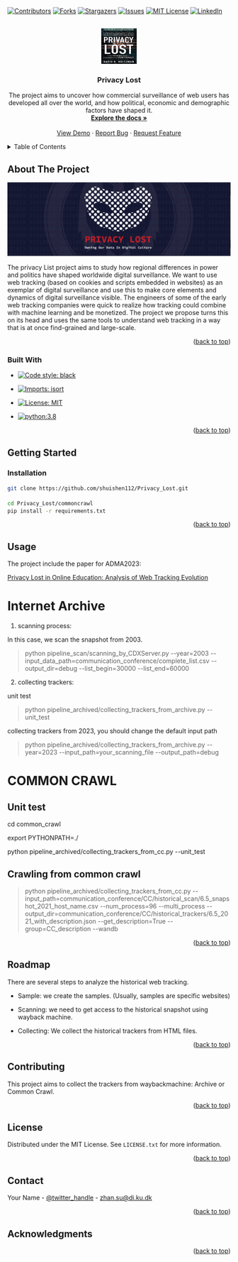<!-- Improved compatibility of back to top link: See: https://github.com/othneildrew/Best-README-Template/pull/73 -->
<a name="readme-top"></a>
<!--
*** Thanks for checking out the Best-README-Template. If you have a suggestion
*** that would make this better, please fork the repo and create a pull request
*** or simply open an issue with the tag "enhancement".
*** Don't forget to give the project a star!
*** Thanks again! Now go create something AMAZING! :D
-->



<!-- PROJECT SHIELDS -->
<!--
*** I'm using markdown "reference style" links for readability.
*** Reference links are enclosed in brackets [ ] instead of parentheses ( ).
*** See the bottom of this document for the declaration of the reference variables
*** for contributors-url, forks-url, etc. This is an optional, concise syntax you may use.
*** https://www.markdownguide.org/basic-syntax/#reference-style-links
-->
[![Contributors][contributors-shield]][contributors-url]
[![Forks][forks-shield]][forks-url]
[![Stargazers][stars-shield]][stars-url]
[![Issues][issues-shield]][issues-url]
[![MIT License][license-shield]][license-url]
[![LinkedIn][linkedin-shield]][linkedin-url]



<!-- PROJECT LOGO -->
<br />
<div align="center">
  <a href="https://github.com/github_username/repo_name">
    <img src="images/Privacy_Lost_cover_Large.jpg" alt="Logo" width="80" height="80">
  </a>

<h3 align="center">Privacy Lost</h3>

  <p align="center">
    The project aims to uncover how commercial surveillance of web users has developed all over the world, and how political, economic and demographic factors have shaped it.
    <br />
    <a href="https://github.com/github_username/repo_name"><strong>Explore the docs »</strong></a>
    <br />
    <br />
    <a href="https://github.com/github_username/repo_name">View Demo</a>
    ·
    <a href="https://github.com/github_username/repo_name/issues">Report Bug</a>
    ·
    <a href="https://github.com/github_username/repo_name/issues">Request Feature</a>
  </p>
</div>



<!-- TABLE OF CONTENTS -->
<details>
  <summary>Table of Contents</summary>
  <ol>
    <li>
      <a href="#about-the-project">About The Project</a>
      <ul>
        <li><a href="#built-with">Built With</a></li>
      </ul>
    </li>
    <li>
      <a href="#getting-started">Getting Started</a>
      <ul>
        <li><a href="#prerequisites">Prerequisites</a></li>
        <li><a href="#installation">Installation</a></li>
      </ul>
    </li>
    <li><a href="#usage">Usage</a></li>
    <li><a href="#roadmap">Roadmap</a></li>
    <li><a href="#contributing">Contributing</a></li>
    <li><a href="#license">License</a></li>
    <li><a href="#contact">Contact</a></li>
    <li><a href="#acknowledgments">Acknowledgments</a></li>
  </ol>
</details>



<!-- ABOUT THE PROJECT -->
## About The Project

[![Product Name Screen Shot][product-screenshot]](nytimes.com/2019/04/21/opinion/letters/privacy-project-responses.html)

The privacy List project aims to study how regional differences in power and politics have shaped worldwide digital surveillance. We want to use web tracking (based on cookies and scripts embedded in websites) as an exemplar of digital surveillance and use this to make core elements and dynamics of digital surveillance visible. The engineers of some of the early web tracking companies were quick to realize how tracking could combine with machine learning and be monetized. The project we propose turns this on its head and uses the same tools to understand web tracking in a way that is at once find-grained and large-scale. 

<p align="right">(<a href="#readme-top">back to top</a>)</p>


### Built With

<!-- * [![Next][Next.js]][Next-url]
* [![React][React.js]][React-url]
* [![Vue][Vue.js]][Vue-url]
* [![Angular][Angular.io]][Angular-url]
* [![Svelte][Svelte.dev]][Svelte-url]
* [![Laravel][Laravel.com]][Laravel-url]
* [![Bootstrap][Bootstrap.com]][Bootstrap-url]
* [![JQuery][JQuery.com]][JQuery-url] -->

- [![Code style: black](https://img.shields.io/badge/code%20style-black-000000.svg)](https://github.com/psf/black)

- [![Imports: isort](https://img.shields.io/badge/%20imports-isort-%231674b1?style=flat&labelColor=ef8336)](https://pycqa.github.io/isort/)
- [![License: MIT](https://img.shields.io/badge/License-MIT-yellow.svg)](https://opensource.org/licenses/MIT)
- [![python:3.8](https://img.shields.io/badge/python-3.8-green)]()
<p align="right">(<a href="#readme-top">back to top</a>)</p>



<!-- GETTING STARTED -->
## Getting Started


### Installation


   ```sh
   git clone https://github.com/shuishen112/Privacy_Lost.git

   cd Privacy_Lost/commoncrawl
   pip install -r requirements.txt
   ```


<p align="right">(<a href="#readme-top">back to top</a>)</p>



<!-- USAGE EXAMPLES -->
## Usage

The project include the paper for ADMA2023:

[Privacy Lost in Online Education: Analysis of
Web Tracking Evolution](common_crawl/README.md)


# Internet Archive 

1. scanning process:

In this case, we scan the snapshot from 2003. 

> python pipeline_scan/scanning_by_CDXServer.py --year=2003 --input_data_path=communication_conference/complete_list.csv --output_dir=debug --list_begin=30000 --list_end=60000

2. collecting trackers:

unit test 

> python pipeline_archived/collecting_trackers_from_archive.py --unit_test

collecting trackers from 2023, you should change the default input path

> python pipeline_archived/collecting_trackers_from_archive.py --year=2023 --input_path=your_scanning_file --output_path=debug



# COMMON CRAWL
## Unit test

cd common_crawl

export PYTHONPATH=./

python pipeline_archived/collecting_trackers_from_cc.py --unit_test


## Crawling from common crawl


> python pipeline_archived/collecting_trackers_from_cc.py --input_path=communication_conference/CC/historical_scan/6.5_snapshot_2021_host_name.csv --num_process=96 --multi_process --output_dir=communication_conference/CC/historical_trackers/6.5_2021_with_description.json --get_description=True --group=CC_description --wandb

<!-- Use this space to show useful examples of how a project can be used. Additional screenshots, code examples and demos work well in this space. You may also link to more resources.

_For more examples, please refer to the [Documentation](https://example.com)_ -->

<p align="right">(<a href="#readme-top">back to top</a>)</p>



<!-- ROADMAP -->
## Roadmap

There are several steps to analyze the historical web tracking. 

- Sample: we create the samples. (Usually, samples are specific websites)

- Scanning: we need to get access to the historical snapshot using wayback machine. 

- Collecting: We collect the historical trackers from HTML files. 


<p align="right">(<a href="#readme-top">back to top</a>)</p>



<!-- CONTRIBUTING -->
## Contributing

This project aims to collect the trackers from waybackmachine: Archive or Common Crawl. 



<p align="right">(<a href="#readme-top">back to top</a>)</p>



<!-- LICENSE -->
## License

Distributed under the MIT License. See `LICENSE.txt` for more information.

<p align="right">(<a href="#readme-top">back to top</a>)</p>



<!-- CONTACT -->
## Contact

Your Name - [@twitter_handle](https://twitter.com/twitter_handle) - zhan.su@di.ku.dk

<p align="right">(<a href="#readme-top">back to top</a>)</p>



<!-- ACKNOWLEDGMENTS -->
## Acknowledgments


<p align="right">(<a href="#readme-top">back to top</a>)</p>



<!-- MARKDOWN LINKS & IMAGES -->
<!-- https://www.markdownguide.org/basic-syntax/#reference-style-links -->
[contributors-shield]: https://img.shields.io/github/contributors/github_username/repo_name.svg?style=for-the-badge
[contributors-url]: https://github.com/github_username/repo_name/graphs/contributors
[forks-shield]: https://img.shields.io/github/forks/github_username/repo_name.svg?style=for-the-badge
[forks-url]: https://github.com/github_username/repo_name/network/members
[stars-shield]: https://img.shields.io/github/stars/github_username/repo_name.svg?style=for-the-badge
[stars-url]: https://github.com/github_username/repo_name/stargazers
[issues-shield]: https://img.shields.io/github/issues/github_username/repo_name.svg?style=for-the-badge
[issues-url]: https://github.com/github_username/repo_name/issues
[license-shield]: https://img.shields.io/github/license/github_username/repo_name.svg?style=for-the-badge
[license-url]: https://github.com/github_username/repo_name/blob/master/LICENSE.txt
[linkedin-shield]: https://img.shields.io/badge/-LinkedIn-black.svg?style=for-the-badge&logo=linkedin&colorB=555
[linkedin-url]: https://linkedin.com/in/linkedin_username
[product-screenshot]: images/privacy_lost.png
[Next.js]: https://img.shields.io/badge/next.js-000000?style=for-the-badge&logo=nextdotjs&logoColor=white
[Next-url]: https://nextjs.org/
[React.js]: https://img.shields.io/badge/React-20232A?style=for-the-badge&logo=react&logoColor=61DAFB
[React-url]: https://reactjs.org/
[Vue.js]: https://img.shields.io/badge/Vue.js-35495E?style=for-the-badge&logo=vuedotjs&logoColor=4FC08D
[Vue-url]: https://vuejs.org/
[Angular.io]: https://img.shields.io/badge/Angular-DD0031?style=for-the-badge&logo=angular&logoColor=white
[Angular-url]: https://angular.io/
[Svelte.dev]: https://img.shields.io/badge/Svelte-4A4A55?style=for-the-badge&logo=svelte&logoColor=FF3E00
[Svelte-url]: https://svelte.dev/
[Laravel.com]: https://img.shields.io/badge/Laravel-FF2D20?style=for-the-badge&logo=laravel&logoColor=white
[Laravel-url]: https://laravel.com
[Bootstrap.com]: https://img.shields.io/badge/Bootstrap-563D7C?style=for-the-badge&logo=bootstrap&logoColor=white
[Bootstrap-url]: https://getbootstrap.com
[JQuery.com]: https://img.shields.io/badge/jQuery-0769AD?style=for-the-badge&logo=jquery&logoColor=white
[JQuery-url]: https://jquery.com 